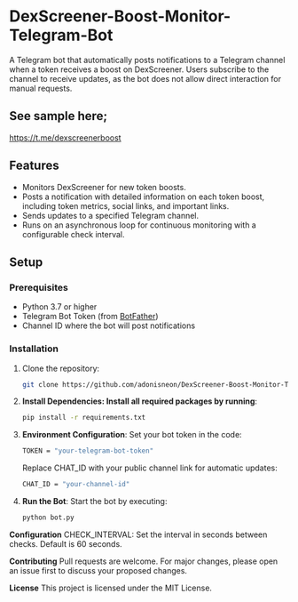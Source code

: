 # DexScreener-Boost-Monitor-Telegram-Bot

A Telegram bot that automatically posts notifications to a Telegram channel when a token receives a boost on DexScreener. Users subscribe to the channel to receive updates, as the bot does not allow direct interaction for manual requests.

## See sample here;
   https://t.me/dexscreenerboost

## Features

- Monitors DexScreener for new token boosts.
- Posts a notification with detailed information on each token boost, including token metrics, social links, and important links.
- Sends updates to a specified Telegram channel.
- Runs on an asynchronous loop for continuous monitoring with a configurable check interval.

## Setup

### Prerequisites
- Python 3.7 or higher
- Telegram Bot Token (from [BotFather](https://core.telegram.org/bots#botfather))
- Channel ID where the bot will post notifications

### Installation

1. Clone the repository:
   ```bash
   git clone https://github.com/adonisneon/DexScreener-Boost-Monitor-Telegram-Bot
   ```
2. **Install Dependencies: Install all required packages by running**:
    ```bash
    pip install -r requirements.txt
    ```
3. **Environment Configuration**:
   Set your bot token in the code:
   ```bash
   TOKEN = "your-telegram-bot-token"
   ```
   Replace CHAT_ID with your public channel link for automatic updates:
   ```bash
   CHAT_ID = "your-channel-id"
   ```
4. **Run the Bot**: Start the bot by executing:
   ```bash
   python bot.py
   ```

**Configuration**
CHECK_INTERVAL: Set the interval in seconds between checks. Default is 60 seconds.

**Contributing**
Pull requests are welcome. For major changes, please open an issue first to discuss your proposed changes.

**License**
This project is licensed under the MIT License.

